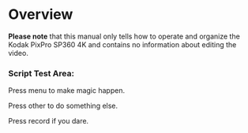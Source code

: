 # Overview

**Please note** that this manual only tells how to operate and organize the Kodak PixPro SP360 4K and contains no information about editing the video.

### Script Test Area: 

Press <span>menu</span> to make magic happen. 

Press <span>other</span> to do something else. 

Press <span>record</span> if you dare. 